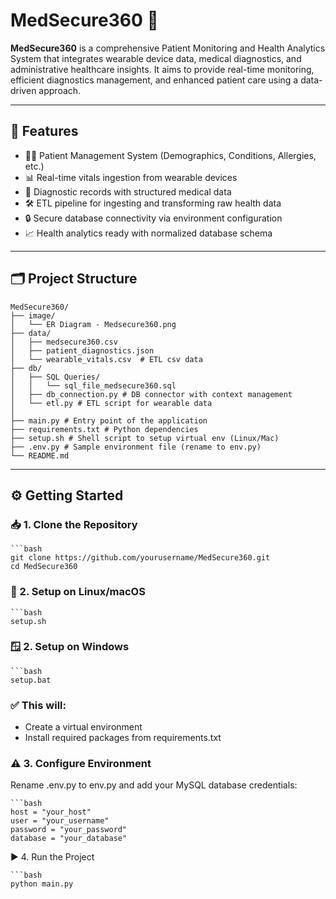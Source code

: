 # MedSecure360 🏥

**MedSecure360** is a comprehensive Patient Monitoring and Health Analytics System that integrates wearable device data, medical diagnostics, and administrative healthcare insights. It aims to provide real-time monitoring, efficient diagnostics management, and enhanced patient care using a data-driven approach.

---

## 🚀 Features

- 👨‍⚕️ Patient Management System (Demographics, Conditions, Allergies, etc.)
- 📊 Real-time vitals ingestion from wearable devices
- 🧪 Diagnostic records with structured medical data
- 🛠️ ETL pipeline for ingesting and transforming raw health data
- 🔒 Secure database connectivity via environment configuration
- 📈 Health analytics ready with normalized database schema

---

## 🗂️ Project Structure

    MedSecure360/
    ├── image/
    │   └── ER Diagram - Medsecure360.png 
    ├── data/
    │   ├── medsecure360.csv  
    │   ├── patient_diagnostics.json  
    │   └── wearable_vitals.csv  # ETL csv data
    ├── db/
    │   ├── SQL Queries/
    │   │   └── sql_file_medsecure360.sql
    │   ├── db_connection.py # DB connector with context management
    │   └── etl.py # ETL script for wearable data
    │
    ├── main.py # Entry point of the application
    ├── requirements.txt # Python dependencies
    ├── setup.sh # Shell script to setup virtual env (Linux/Mac)
    ├── .env.py # Sample environment file (rename to env.py)
    └── README.md

---


## ⚙️ Getting Started

### 📥 1. Clone the Repository

    ```bash
    git clone https://github.com/yourusername/MedSecure360.git
    cd MedSecure360


### 🐧 2. Setup on Linux/macOS

    ```bash
    setup.sh

### 🪟 2. Setup on Windows

    ```bash
    setup.bat

### ✅ This will:
* Create a virtual environment
* Install required packages from requirements.txt

### ⚠️ 3. Configure Environment
Rename .env.py to env.py and add your MySQL database credentials:

    ```bash
    host = "your_host"
    user = "your_username"
    password = "your_password"
    database = "your_database"

▶️ 4. Run the Project

    ```bash
    python main.py
    